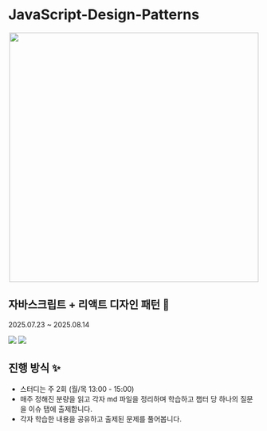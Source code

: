 # JavaScript-Design-Patterns

<div align="center">
  <img src="https://cdn-prod.hanbit.co.kr/books/B2831932445_l.jpg" width="500"/>
</div>

## 자바스크립트 + 리액트 디자인 패턴 🔆
 
2025.07.23 ~ 2025.08.14

<img src="https://img.shields.io/badge/javascript-F7DF1E?style=for-the-badge&logo=javascript&logoColor=black"> <img src="https://img.shields.io/badge/react-61DAFB?style=for-the-badge&logo=react&logoColor=black">

## 진행 방식 ✨

- 스터디는 주 2회 (월/목 13:00 - 15:00)
- 매주 정해진 분량을 읽고 각자 md 파일을 정리하며 학습하고 챕터 당 하나의 질문을 이슈 탭에 출제합니다.
- 각자 학습한 내용을 공유하고 출제된 문제를 풀어봅니다.
